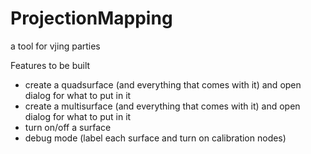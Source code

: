 # ProjectionMapping
a tool for vjing parties

Features to be built

- create a quadsurface (and everything that comes with it) and open dialog for what to put in it
- create a multisurface (and everything that comes with it) and open dialog for what to put in it
- turn on/off a surface
- debug mode (label each surface and turn on calibration nodes)
